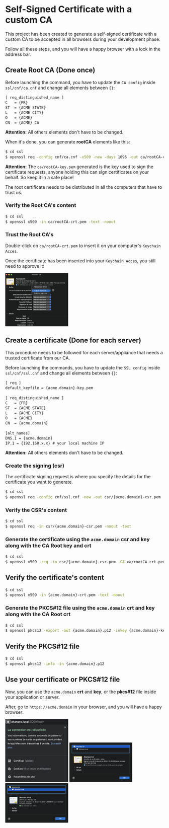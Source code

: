 # Self-Signed Certificate with a custom CA

This project has been created to generate a self-signed certificate with a custom CA to be accepted in all browsers during your development phase.

Follow all these steps, and you will have a happy browser with a lock in the address bar.

## Create Root CA (Done once)

Before launching the command, you have to update the `CA config` inside `ssl/cnf/ca.cnf` and change all elements between `{}`:

```
[ req_distinguished_name ]
C   = {FR}
ST  = {ACME STATE}
L   = {ACME CITY}
O   = {ACME}
CN  = {ACME} CA
```
**Attention:** All others elements don't have to be changed.

When it's done, you can generate **rootCA** elements like this:

```bash
$ cd ssl
$ openssl req -config cnf/ca.cnf -x509 -new -days 1095 -out ca/rootCA-crt.pem
```

**Attention:** The `ca/rootCA-key.pem` generated is the key used to sign the certificate requests, anyone holding this can sign certificates on your behalf. So keep it in a safe place!

The root certificate needs to be distributed in all the computers that have to trust us.

### Verify the Root CA's content

```bash
$ cd ssl
$ openssl x509 -in ca/rootCA-crt.pem -text -noout
```

### Trust the Root CA's

Double-click on `ca/rootCA-crt.pem` to insert it on your computer's `Keychain Acces`.

Once the certificate has been inserted into your `Keychain Acces`, you still need to approve it:

<img src="img/rootCA.png" alt="rootCA" width="200" />

## Create a certificate (Done for each server)

This procedure needs to be followed for each server/appliance that needs a trusted certificate from our CA.

Before launching the commands, you have to update the `SSL config` inside `ssl/cnf/ssl.cnf` and change all elements between `{}`:

```
[ req ]
default_keyfile = {acme.domain}-key.pem

[ req_distinguished_name ]
C   = {FR}
ST  = {ACME STATE}
L   = {ACME CITY}
O   = {ACME}
CN  = {acme.domain}

[alt_names]
DNS.1 = {acme.domain}
IP.1 = {192.168.x.x} # your local machine IP
```

**Attention:** All others elements don't have to be changed.

### Create the signing  (csr)

The certificate signing request is where you specify the details for the certificate you want to generate.

```bash
$ cd ssl
$ openssl req -config cnf/ssl.cnf -new -out csr/{acme.domain}-csr.pem
```

### Verify the CSR's content

```bash
$ cd ssl
$ openssl req -in csr/{acme.domain}-csr.pem -noout -text
```

### Generate the certificate using the `acme.domain` csr and key along with the CA Root key and crt

```bash
$ cd ssl
$ openssl x509 -req -in csr/{acme.domain}-csr.pem -CA ca/rootCA-crt.pem -CAkey ca/rootCA-key.pem -CAcreateserial -out {acme.domain}-crt.pem -days 365 -sha512 -extfile cnf/ssl.cnf -extensions v3_req
```

## Verify the certificate's content

```bash
$ cd ssl
$ openssl x509 -in {acme.domain}-crt.pem -text -noout
```

### Generate the PKCS#12 file using the `acme.domain` crt and key along with the CA Root crt

```bash
$ cd ssl
$ openssl pkcs12 -export -out {acme.domain}.p12 -inkey {acme.domain}-key.pem -in {acme.domain}-crt.pem -certfile ca/rootCA-crt.pem
```

## Verify the PKCS#12 file

```bash
$ cd ssl
$ openssl pkcs12 -info -in {acme.domain}.p12
```

## Use your certificate or PKCS#12 file

Now, you can use the `acme.domain` **crt** and **key**, or the **pkcs#12** file inside your application or server.

After, go to `https://acme.domain` in your browser, and you will have a happy browser:

<img src="img/browser.png" alt="browser" width="200" />

<img src="img/ca-trusted.png" alt="browser" width="200" />

<img src="img/crt-validate.png" alt="browser" width="200" />
